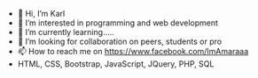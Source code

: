 - 👋 Hi, I’m Karl
- 👀 I’m interested in programming and web development
- 🌱 I’m currently learning.....
- 💞️ I’m looking for collaboration on peers, students or pro
- 📫 How to reach me on https://www.facebook.com/ImAmaraaa
- HTML, CSS, Bootstrap, JavaScript, JQuery, PHP, SQL

<!---
Krfd/Krfd is a ✨ special ✨ repository because its `README.md` (this file) appears on your GitHub profile.
You can click the Preview link to take a look at your changes.
--->
